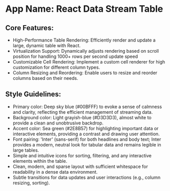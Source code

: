 # **App Name**: React Data Stream Table

## Core Features:

- High-Performance Table Rendering: Efficiently render and update a large, dynamic table with React.
- Virtualization Support: Dynamically adjusts rendering based on scroll position for handling 1000+ rows per second update speed
- Customizable Cell Rendering: Implement a custom cell renderer for high customization for different column types.
- Column Resizing and Reordering: Enable users to resize and reorder columns based on their needs.

## Style Guidelines:

- Primary color: Deep sky blue (#00BFFF) to evoke a sense of calmness and clarity, reflecting the efficient management of streaming data.
- Background color: Light grayish-blue (#D3D3D3), almost white to provide a clean and unobtrusive backdrop.
- Accent color: Sea green (#2E8B57) for highlighting important data or interactive elements, providing a contrast and drawing user attention.
- Font pairing: 'Inter' (sans-serif) for both headlines and body text; Inter provides a modern, neutral look for tabular data and remains legible in large tables.
- Simple and intuitive icons for sorting, filtering, and any interactive elements within the table.
- Clean, modern, and sparse layout with sufficient whitespace for readability in a dense data environment.
- Subtle transitions for data updates and user interactions (e.g., column resizing, sorting).